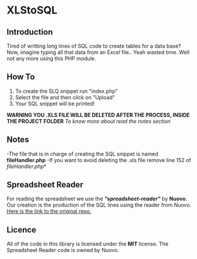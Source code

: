 # XLStoSQL

## Introduction
Tired of writting long lines of SQL code to create tables for a data base? Now, imagine typing all that data from an Excel file.. Yeah wasted time. Well not any more using this PHP module.

## How To
1. To create the SLQ snippet run "index.php"
2. Select the file and then click on "Upload"
3. Your SQL snippet will be printed!

**WARNING YOU .XLS FILE WILL BE DELETED AFTER THE PROCESS, INSIDE THE PROJECT FOLDER**
_To know more about read the notes section_

## Notes
  -The file that is in charge of creating the SQL snippet is named **fileHandler.php**
  -If you want to avoid deleting the .xls file remove line 152 of *fileHandler.php**

## Spreadsheet Reader
For reading the spreadsheet we use the __*"spreadsheet-reader"*__ by __Nuovo__. Our creation is the production of the SQL lines using the reader from Nuovo. [Here is the link to the original repo.](https://github.com/nuovo/spreadsheet-reader)

## Licence

All of the code in this library is licensed under the **MIT** license. The Spreadsheet Reader code is owned by Nuovo.
